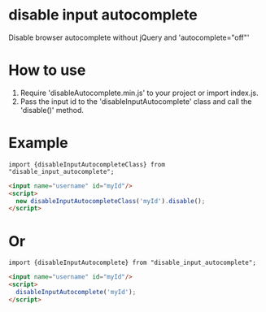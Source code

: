# disable input autocomplete
Disable browser autocomplete without jQuery and 'autocomplete="off"'

# How to use

1. Require 'disableAutocomplete.min.js' to your project or import index.js.
2. Pass the input id to the 'disableInputAutocomplete' class and call the 'disable()' method. 


# Example
```htnl
import {disableInputAutocompleteClass} from "disable_input_autocomplete";
```
```html
<input name="username" id="myId"/>
<script>
  new disableInputAutocompleteClass('myId').disable();
</script>
```

# Or

```htnl
import {disableInputAutocomplete} from "disable_input_autocomplete";
```
```html
<input name="username" id="myId"/>
<script>
  disableInputAutocomplete('myId');
</script>
```